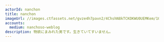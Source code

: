 ```yaml
---
actorId: nanchon
title: nanchon
imageUrl: //images.ctfassets.net/gvze4h7pavn2/4ChshN8kTCKOKWU0UEMKem/10af789b43db97f6c3753dc0354895c9/actor-nanchon.jpg
accounts:
  medium: nanchoso-weblog
description: 物欲にまみれた男です。生きていてすいません。
---
```

